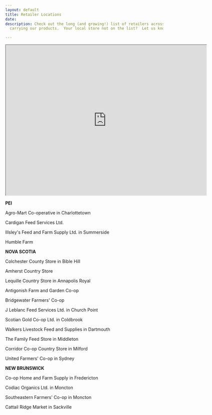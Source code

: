 ```yaml
---
layout: default
title: Retailer Locations
date: 
description: Check out the long (and growing!) list of retailers across the Maritimes
  carrying our products.  Your local store not on the list?  Let us know!

---
```

<iframe src="https://www.google.com/maps/d/u/0/embed?mid=1LocLwVzGOgpYgm2sYOJs_faxa2-4ooCj" width="640" height="480"></iframe>

**PEI**

Agro-Mart Co-operative in Charlottetown

Cardigan Feed Services Ltd.

Illsley's Feed and Farm Supply Ltd. in Summerside

Humble Farm

**NOVA SCOTIA**

Colchester County Store in Bible Hill

Amherst Country Store

Lequille Country Store in Annapolis Royal

Antigonish Farm and Garden Co-op

Bridgewater Farmers' Co-op

J Leblanc Feed Services Ltd. in Church Point

Scotian Gold Co-op Ltd. in Coldbrook

Walkers Livestock Feed and Supplies in Dartmouth

The Family Feed Store in Middleton

Corridor Co-op Country Store in Milford

United Farmers' Co-op in Sydney

**NEW BRUNSWICK**

Co-op Home and Farm Supply in Fredericton

Codiac Organics Ltd. in Moncton

Southeastern Farmers' Co-op in Moncton

Cattail Ridge Market in Sackville